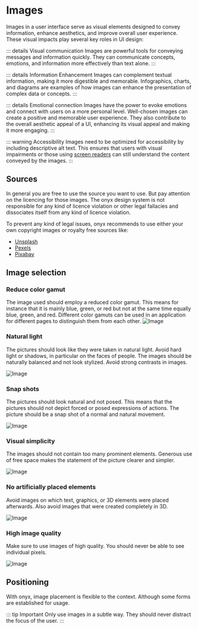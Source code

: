 # Images

Images in a user interface serve as visual elements designed to convey information, enhance aesthetics, and improve overall user experience. These visual impacts play several key roles in UI design:

::: details Visual communication
Images are powerful tools for conveying messages and information quickly. They can communicate concepts, emotions, and information more effectively than text alone.
:::

::: details Information Enhancement
Images can complement textual information, making it more digestible and memorable. Infographics, charts, and diagrams are examples of how images can enhance the presentation of complex data or concepts.
:::

::: details Emotional connection
Images have the power to evoke emotions and connect with users on a more personal level. Well-chosen images can create a positive and memorable user experience. They also contribute to the overall aesthetic appeal of a UI, enhancing its visual appeal and making it more engaging.
:::

::: warning Accessibility
Images need to be optimized for accessibility by including descriptive alt text. This ensures that users with visual impairments or those using [screen readers](/basics/accessibility) can still understand the content conveyed by the images.
:::

## Sources

In general you are free to use the source you want to use. But pay attention on the licencing for those images. The onyx design system is not responsible for any kind of licence violation or other legal fallacies and dissociates itself from any kind of licence violation.

To prevent any kind of legal issues, onyx recommends to use either your own copyright images or royalty free sources like:

- [Unsplash](https://unsplash.com)
- [Pexels](https://pexels.com)
- [Pixabay](https://pixabay.com)

## Image selection

### Reduce color gamut

The image used should employ a reduced color gamut. This means for instance that it is mainly blue, green, or red but not at the same time equally blue, green, and red. Different color gamuts can be used in an application for different pages to distinguish them from each other.
![Image](/assets/color_gamut.png)

### Natural light

The pictures should look like they were taken in natural light. Avoid hard light or shadows, in particular on the faces of people. The images should be naturally balanced and not look stylized. Avoid strong contrasts in images.

![Image](/assets/natural_light.png)

### Snap shots

The pictures should look natural and not posed. This means that the pictures should not depict forced or posed expressions of actions. The picture should be a snap shot of a normal and natural movement.

![Image](/assets/snap_shots.png)

### Visual simplicity

The images should not contain too many prominent elements. Generous use of free space makes the statement of the picture clearer and simpler.

![Image](/assets/visual_simplicity.png)

### No artificially placed elements

Avoid images on which text, graphics, or 3D elements were placed afterwards. Also avoid images that were created completely in 3D.

![Image](/assets/artificial_elements.png)

### High image quality

Make sure to use images of high quality. You should never be able to see individual pixels.

![Image](/assets/image_quality.png)

## Positioning

With onyx, image placement is flexible to the context. Although some forms are established for usage.

::: tip Important
Only use images in a subtle way. They should never distract the focus of the user.
:::
